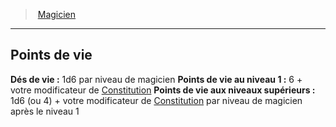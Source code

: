 ﻿---
!ClassHitPointsItem
HitDice: 1d6 par niveau de magicien
HitPointsAt1stLevel: 6 + votre modificateur de [Constitution](hd_abilities_constitution.md)
HitPointsAtHigherLevels: 1d6 (ou 4) + votre modificateur de [Constitution](hd_abilities_constitution.md) par niveau de magicien après le niveau 1
Id: wizard_hd.md#points-de-vie
ParentLink: wizard_hd.md#magicien
Name: Points de vie
ParentName: Magicien
NameLevel: 2
Attributes: {}
AttributesDictionary: >+
  {}

---
> [Magicien](hd_wizard.md)

---

## Points de vie

**Dés de vie :** 1d6 par niveau de magicien
**Points de vie au niveau 1 :** 6 + votre modificateur de [Constitution](hd_abilities_constitution.md)
**Points de vie aux niveaux supérieurs :** 1d6 (ou 4) + votre modificateur de [Constitution](hd_abilities_constitution.md) par niveau de magicien après le niveau 1

